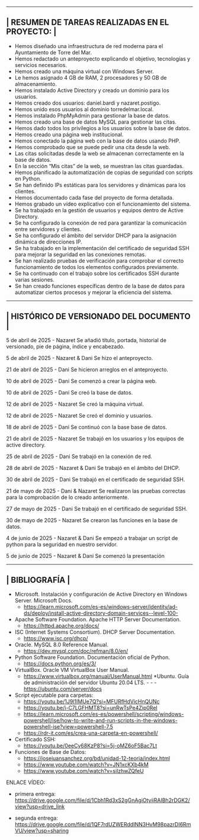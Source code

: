  ----------------------------------------------
| RESUMEN DE TAREAS REALIZADAS EN EL PROYECTO: |
 ----------------------------------------------
* Hemos diseñado una infraestructura de red moderna para el Ayuntamiento de Torre del Mar.
* Hemos redactado un anteproyecto explicando el objetivo, tecnologías y servicios necesarios.
* Hemos creado una máquina virtual con Windows Server.
* Le hemos asignado 4 GB de RAM, 2 procesadores y 50 GB de almacenamiento.
* Hemos instalado Active Directory y creado un dominio para los usuarios.
* Hemos creado dos usuarios: daniel.bardi y nazaret.postigo.
* Hemos unido esos usuarios al dominio torredelmar.local.
* Hemos instalado PhpMyAdmin para gestionar la base de datos.
* Hemos creado una base de datos MySQL para gestionar las citas.
* Hemos dado todos los privilegios a los usuarios sobre la base de datos.
* Hemos creado una página web institucional.
* Hemos conectado la página web con la base de datos usando PHP.
* Hemos comprobado que se puede pedir una cita desde la web.
* Las citas solicitadas desde la web se almacenan correctamente en la base de datos.
* En la sección “Mis citas” de la web, se muestran las citas guardadas.
* Hemos planificado la automatización de copias de seguridad con scripts en Python.
* Se han definido IPs estáticas para los servidores y dinámicas para los clientes.
* Hemos documentado cada fase del proyecto de forma detallada.
* Hemos grabado un vídeo explicativo con el funcionamiento del sistema.
* Se ha trabajado en la gestión de usuarios y equipos dentro de Active Directory.
* Se ha configurado la conexión de red para garantizar la comunicación entre servidores y clientes.
* Se ha configurado el ámbito del servidor DHCP para la asignación dinámica de direcciones IP.
* Se ha trabajado en la implementación del certificado de seguridad SSH para mejorar la seguridad en las conexiones remotas.
* Se han realizado pruebas de verificación para comprobar el correcto funcionamiento de todos los elementos configurados previamente.
* Se ha continuado con el trabajo sobre los certificados SSH durante varias sesiones.
* Se han creado funciones específicas dentro de la base de datos para automatizar ciertos procesos y mejorar la eficiencia del sistema.

 ---------------------------------------
| HISTÓRICO DE VERSIONADO DEL DOCUMENTO |
 ---------------------------------------
5 de abril de 2025 - Nazaret
Se añadió título, portada, historial de versionado, pie de página, índice  y encabezado.

 
5 de abril de 2025 - Nazaret & Dani
Se hizo el anteproyecto.


21 de abril de 2025 - Dani
Se hicieron arreglos en el anteproyecto.


10 de abril de 2025 - Dani
Se comenzó a crear la página web.


10 de abril de 2025 - Dani
Se creó la base de datos.


12 de abril de 2025 - Nazaret
Se creó la máquina virtual.


12 de abril de 2025 - Nazaret
Se creó el dominio y usuarios.


18 de abril de 2025 - Dani
Se continuó con la base base de datos.


21 de abril de 2025 - Nazaret
Se trabajó en los usuarios y los equipos de active directory.


25 de abril de 2025 - Dani
Se trabajó en la conexión de red.


28 de abril de 2025 - Nazaret & Dani
Se trabajó en el ámbito del DHCP.


30 de abril de 2025 - Dani
Se trabajó en el certificado de seguridad SSH.


21 de mayo de 2025 - Dani & Nazaret
Se realizaron las pruebas correctas para la comprobación de lo creado anteriormente.

27 de mayo de 2025 - Dani
Se trabajó en el certificado de seguridad SSH.


30 de mayo de 2025 - Nazaret
Se crearon las funciones en la base de datos.


4 de junio de 2025 - Nazaret & Dani
Se empezó a trabajar un script de python para la seguridad en nuestro servidor.

5 de junio de 2025 - Nazaret & Dani
Se comenzó la presentación






 --------------
| BIBLIOGRAFÍA |
 --------------
* Microsoft. Instalación y configuración de Active Directory en Windows Server. Microsoft Docs. 
    - https://learn.microsoft.com/es-es/windows-server/identity/ad-ds/deploy/install-active-directory-domain-services--level-100-
* Apache Software Foundation. Apache HTTP Server Documentation. 
    - https://httpd.apache.org/docs/
* ISC (Internet Systems Consortium). DHCP Server Documentation. 
    - https://www.isc.org/dhcp/
* Oracle. MySQL 8.0 Reference Manual. 
    - https://dev.mysql.com/doc/refman/8.0/en/
* Python Software Foundation. Documentación oficial de Python. 
    - https://docs.python.org/es/3/
* VirtualBox. Oracle VM VirtualBox User Manual. 
    - https://www.virtualbox.org/manual/UserManual.html *Ubuntu. Guía de administración del servidor Ubuntu 20.04 LTS.     -     -     - https://ubuntu.com/server/docs
* Script ejecutable para carpetas:
    - https://youtu.be/1J9l1IMUe7Q?si=MFURfHdVicHnQUNc
    - https://youtu.be/i-C7LGFHMT8?si=unRwTsPe4Zip0ReI
    - https://learn.microsoft.com/es-es/powershell/scripting/windows-powershell/ise/how-to-write-and-run-scripts-in-the-windows-powershell-ise?view=powershell-7.5
    - https://rdr-it.com/es/crea-una-carpeta-en-powershell/ 
* Certificado SSH:
    - https://youtu.be/0eeCy68KzP8?si=5j-oMZ6oF5Bac7Lt
* Funciones de Base de Datos:
    - https://josejuansanchez.org/bd/unidad-12-teoria/index.html
    - https://www.youtube.com/watch?v=JN1xcKXb4kM
    - https://www.youtube.com/watch?v=silzhwZQfeU



ENLACE VÍDEO:
- primera entrega:
  https://drive.google.com/file/d/1Cbh1Rd3xS2gGnAgiOtyijRAIBh2rDGK2/view?usp=drive_link
  
- segunda entrega:
  https://drive.google.com/file/d/1QF7rdUZWERddINN3HvM98pazrDI6RmVU/view?usp=sharing
